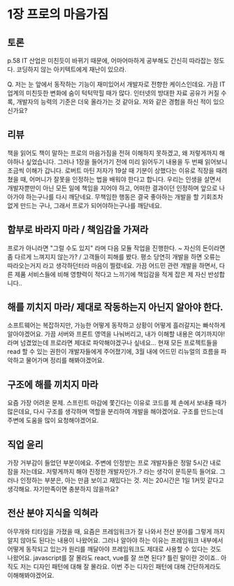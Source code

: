 # 1장 프로의 마음가짐

## 토론

p.58
IT 산업은 미친듯이 바뀌기 때문에, 어마어마하게 공부해도 간신히 따라잡는 정도다. 코딩하지 않는 아키텍트에게 재난이 있으라.

Q. 저는 눈 앞에서 동작하는 기능이 재미있어서 개발자로 전향한 케이스인데요. 가끔 IT 업계의 미친듯한 변화에 숨이 턱턱막힐 때가 많다. 인터넷의 방대한 자료 공유가 커질 수록, 개발자의 능력의 기준은 더욱 올라가는 것 같아요. 저와 같은 경험을 하신 적이 있으신가요?

## 리뷰

책을 읽어도 책이 말하는 프로의 마음가짐을 전혀 이해하지 못하겠고, 왜 저렇게까지 해야하나 싶었습니다.
그러나 1장을 들어가기 전에 미리 읽어두기 내용을 두 번째 읽어보니 조금씩 이해가 갑니다.
로버트 마틴 저자가 19살 때 기분이 상했다는 이유로 직장을 때려쳤을 때, 어머니가 잘못을 인정하는 법을 배워야 한다고 합니다.
우리는 인생을 살면서 개발자뿐만이 아닌 모든 일에 책임을 지어야 하고, 어떠한 결과이던 인정하며 앞으로 나아가야 하는구나를 다시 깨닫네요.
무책임한 행동은 결국 좋아하는 개발을 할 기회조차 없게 만드는 구나, 그래서 프로가 되어야하는구나를 깨닫네요.

## 함부로 바라지 마라 / 책임감을 가져라

프로가 아니라면 "그럴 수도 있지" 라며 다음 모듈 작업을 진행한다. ~ 자신의 돈이라면 좀 다르게 느껴지지 않는가? / 고객들이 피해를 봤다.
평소 당연히 개발을 하면 오류는 따라오는거지 라고 생각하던터라 마음이 찔렸네요. 가끔 어드민 관련 개발을 하면서, 다른 제품 서비스들에 비해 영향력이 적다고 느끼기에 책임감을 적게 잡은 제 자신 반성합니다..

## 해를 끼치지 마라/ 제대로 작동하는지 아닌지 알아야 한다.

소프트웨어는 복잡하지만, 가능한 어떻게 동작하고 상황이 어떻게 흘러갈지는 빠삭하게 알아야겠어요. 가끔 서버와 프론트 영역을 나눠버리고, 내가 이해할 내용은 여기까지야! 라며 넘겼었는데 프로라면 제대로 파악해야겠구나 싶네요...
현재 모든 프로젝트들을 read 할 수 있는 권한이 개발자들에게 주어졌기에, 3월 내에 어드민 리뉴얼의 흐름을 파악하고 물어가며 정리를 해봐야겠어요.

## 구조에 해를 끼치지 마라

요즘 가장 어려운 문제. 스프린트 마감에 쫓긴다는 이유로 코드를 제 손에서 보내줄 때가 많은데요, 다시 구조를 생각하며 역할을 분리하여 개발을 해야겠어요. 구조를 만드는데 주변에 도움을 많이 요청해야겠어요.

## 직업 윤리

가장 거부감이 들었던 부분이에요. 주변에 인정받는 프로 개발자들은 정말 5시간 내로 잠을 자는데요. 저렇게까지 해야 진정한 개발자인가..? 라는 생각이 문득문득 들어요. 그러나 인정하는 부분은, 아는 만큼 보이고 재밌다는 것.
저는 20시간은 1일 1커밋 같다고 생각해요. 자기만족이면 충분하지 않을까요?

## 전산 분야 지식을 익혀라

아무개와 티타임을 가졌을 때, 요즘은 프레임워크가 잘 나와서 전산 분야를 그렇게 까지 알지 않아도 된다는 내용이 나왔어요. 그러나 알아야 하는 이유는 프레임워크 내부에서 어떻게 동작되고 있는가 원리를 깨달아야 프레임워크도 제대로 사용할 수 있다는 것도 나왔어요. javascript를 잘 몰라도 react, vue를 잘 쓰면 된다? 틀린 말이란 것이죠..
아직도 저는 디자인 패턴에 대해 잘 몰라요. 이번 주는 디자인 패턴에 대해 간단하게라도 이해해봐야겠어요.
